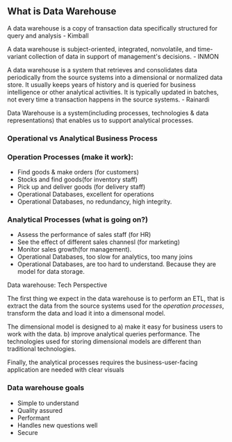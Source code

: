 ## What is Data Warehouse
A data warehouse is a copy of transaction data specifically structured for query and analysis - Kimball

A data warehouse is subject-oriented, integrated, nonvolatile, and time-variant collection of data in support of management's decisions. - INMON

A data warehouse is a system that retrieves and consolidates data periodically from the source systems into a dimensional or normalized data store. It usually keeps years of history and is queried for business intelligence or other analytical activities. It is typically updated in batches, not every time a transaction happens in the source systems. - Rainardi

Data Warehouse is a system(including processes, technologies & data representations) that enables us to support analytical processes.

### Operational vs Analytical Business Process

### Operation Processes (make it work):
-   Find goods & make orders (for customers)
-   Stocks and find goods(for inventory staff)
-   Pick up and deliver goods (for delivery staff)
-   Operational Databases, excellent for operations
-   Operational Databases, no redundancy, high integrity.

### Analytical Processes (what is going on?)
-   Assess the performance of sales staff (for HR)
-   See the effect of different sales channesl (for marketing)
-   Monitor sales growth(for management).
-   Operational Databases, too slow for analytics, too many joins
-   Operational Databases, are too hard to understand. Because they are model for data storage.


Data warehouse: Tech Perspective
 
The first thing we expect in the data warehouse is to perform an ETL, that is extract the data from the source systems used for the *operation processes*, transform the data and load it into a dimensonal model.

The dimensional model is designed to a) make it easy for business users to work with the data. b) improve analytical queries performance. The technologies used for storing dimensional models are different than traditional technologies.

Finally, the analytical processes requires the business-user-facing application are needed with clear visuals

### Data warehouse goals
-   Simple to understand
-   Quality assured
-   Performant
-   Handles new questions well
-   Secure